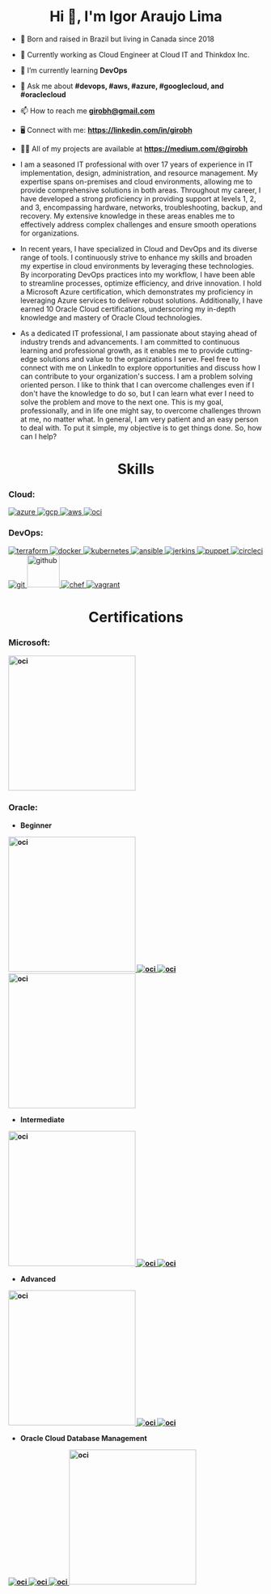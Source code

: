 <h1 align="center">Hi 👋, I'm Igor Araujo Lima</h1>

- 📍 Born and raised in Brazil but living in Canada since 2018

- 🏢 Currently working as Cloud Engineer at Cloud IT and Thinkdox Inc.

- 🌱 I’m currently learning **DevOps**

- 💬 Ask me about **#devops, #aws, #azure, #googlecloud, and #oraclecloud**

- 📫 How to reach me **girobh@gmail.com**

- 🖥️ Connect with me: **https://linkedin.com/in/girobh**

- 👨‍💻 All of my projects are available at **https://medium.com/@girobh**

- I am a seasoned IT professional with over 17 years of experience in IT implementation, design, administration, and resource management. My expertise spans on-premises and cloud environments, allowing me to provide comprehensive solutions in both areas. Throughout my career, I have developed a strong proficiency in providing support at levels 1, 2, and 3, encompassing hardware, networks, troubleshooting, backup, and recovery. My extensive knowledge in these areas enables me to effectively address complex challenges and ensure smooth operations for organizations.

- In recent years, I have specialized in Cloud and DevOps and its diverse range of tools. I continuously strive to enhance my skills and broaden my expertise in cloud environments by leveraging these technologies. By incorporating DevOps practices into my workflow, I have been able to streamline processes, optimize efficiency, and drive innovation. I hold a Microsoft Azure certification, which demonstrates my proficiency in leveraging Azure services to deliver robust solutions. Additionally, I have earned 10 Oracle Cloud certifications, underscoring my in-depth knowledge and mastery of Oracle Cloud technologies.

- As a dedicated IT professional, I am passionate about staying ahead of industry trends and advancements. I am committed to continuous learning and professional growth, as it enables me to provide cutting-edge solutions and value to the organizations I serve. Feel free to connect with me on LinkedIn to explore opportunities and discuss how I can contribute to your organization's success. I am a problem solving oriented person. I like to think that I can overcome challenges even if I don't have the knowledge to do so, but I can learn what ever I need to solve the problem and move to the next one. This is my goal, professionally, and in life one might say, to overcome challenges thrown at me, no matter what. In general, I am very patient and an easy person to deal with. To put it simple, my objective is to get things done. So, how can I help?

<h1 align="center">Skills</h1>

<h3 align="left">Cloud:</h3>
<p align="left"> 
<a href="https://azure.microsoft.com/en-in/" target="_blank" rel="noreferrer"> <img src="https://www.vectorlogo.zone/logos/microsoft_azure/microsoft_azure-icon.svg" alt="azure"/> </a>
<a href="https://cloud.google.com" target="_blank" rel="noreferrer"> <img src="https://www.vectorlogo.zone/logos/google_cloud/google_cloud-icon.svg" alt="gcp"/> </a>
<a href="https://aws.amazon.com/" target="_blank" rel="noreferrer"> <img src="https://www.vectorlogo.zone/logos/amazon/amazon-icon.svg" alt="aws"/> </a>
<a href="https://www.oracle.com/ca-en/cloud/" target="_blank" rel="noreferrer"> <img src="https://www.vectorlogo.zone/logos/oracle/oracle-icon.svg" alt="oci"/> </a>

<h3 align="left">DevOps:</h3>
<p align="left"> 
<a href="https://www.terraform.io/" target="_blank" rel="noreferrer"> <img src="https://www.vectorlogo.zone/logos/terraformio/terraformio-icon.svg" alt="terraform"/> </a>
<a href="https://www.docker.com/" target="_blank" rel="noreferrer"> <img src="https://www.vectorlogo.zone/logos/docker/docker-icon.svg" alt="docker" /> </a>
<a href="https://kubernetes.io/" target="_blank" rel="noreferrer"> <img src="https://www.vectorlogo.zone/logos/kubernetes/kubernetes-icon.svg" alt="kubernetes" /> </a>
<a href="https://www.ansible.com/" target="_blank" rel="noreferrer"> <img src="https://www.vectorlogo.zone/logos/ansible/ansible-icon.svg" alt="ansible" /> </a>
<a href="https://www.jenkins.io/" target="_blank" rel="noreferrer"> <img src="https://www.vectorlogo.zone/logos/jenkins/jenkins-icon.svg" alt="jerkins" /> </a>
<a href="https://www.puppet.com/" target="_blank" rel="noreferrer"> <img src="https://www.vectorlogo.zone/logos/puppet/puppet-icon.svg" alt="puppet" /> </a>
<a href="https://circleci.com/" target="_blank" rel="noreferrer"> <img src="https://www.vectorlogo.zone/logos/circleci/circleci-icon.svg" alt="circleci" /> </a>
<a href="https://git-scm.com/" target="_blank" rel="noreferrer"> <img src="https://www.vectorlogo.zone/logos/git-scm/git-scm-icon.svg" alt="git" /> </a>
<a href="https://github.com/" target="_blank" rel="noreferrer"> <img src="https://www.vectorlogo.zone/logos/github/github-tile.svg" alt="github" width="64" height="64"/> </a>
<a href="https://www.chef.io/" target="_blank" rel="noreferrer"> <img src="https://www.vectorlogo.zone/logos/chefio/chefio-icon.svg" alt="chef" /> </a>
<a href="https://www.vagrantup.com/" target="_blank" rel="noreferrer"> <img src="https://www.vectorlogo.zone/logos/vagrantup/vagrantup-icon.svg" alt="vagrant" /> </a>
  
  

<h1 align="center">Certifications</h1>

<h3 align="left">Microsoft:</h3>
<p align="left"> <b>

<a href="https://azure.microsoft.com/en-in/" target="_blank" rel="noreferrer"> <img src="https://github.com/girobh/Microsoft_Badge/blob/main/Microsoft%20Certified%20Azure%20Fundamentals.png?raw=true" alt="oci" width="251" height="267"/> </a>

<h3 align="left">Oracle:</h3>
<p align="left"> <b>
  
* Beginner
  

<a href="https://www.oracle.com/ca-en/cloud/" target="_blank" rel="noreferrer"> <img src="https://github.com/girobh/Oracle_Badge/blob/main/Oracle%20Cloud%20Data%20Management%202023%20Foundations%20Associate.png?raw=true" alt="oci" width="251" height="267"/> </a>
<a href="https://www.oracle.com/ca-en/cloud/" target="_blank" rel="noreferrer"> <img src="https://github.com/girobh/Oracle_Badge/blob/main/Oracle%20Cloud%20Infrastructure%202023%20Certified%20Foundations%20Associate.png?raw=true" alt="oci"/> </a>
<a href="https://www.oracle.com/ca-en/cloud/" target="_blank" rel="noreferrer"> <img src="https://github.com/girobh/Oracle_Badge/blob/main/Oracle%20Cloud%20Data%20Management%202022%20Foundations%20Certified%20Associate.png?raw=true" alt="oci"/> </a>
<a href="https://www.oracle.com/ca-en/cloud/" target="_blank" rel="noreferrer"> <img src="https://github.com/girobh/Oracle_Badge/blob/main/Oracle%20Cloud%20Infrastructure%20Foundations%202021%20Certified%20Associate.png?raw=true" alt="oci" width="251" height="267"/> </a>
  
* Intermediate
  
<a href="https://www.oracle.com/ca-en/cloud/" target="_blank" rel="noreferrer"> <img src="https://github.com/girobh/Oracle_Badge/blob/main/Oracle%20Cloud%20Infrastructure%202021%20Certified%20Architect%20Associate.png?raw=true" alt="oci" width="251" height="267"/> </a>
<a href="https://www.oracle.com/ca-en/cloud/" target="_blank" rel="noreferrer"> <img src="https://github.com/girobh/Oracle_Badge/blob/main/Oracle%20Cloud%20Infrastructure%202023%20Certified%20Architect%20Associate.png?raw=true" alt="oci"/> </a>
<a href="https://www.oracle.com/ca-en/cloud/" target="_blank" rel="noreferrer"> <img src="https://github.com/girobh/Oracle_Badge/blob/main/Oracle%20Cloud%20Infrastructure%202023%20Multicloud%20Architect%20Associate.png?raw=true" alt="oci"/> </a>
  
* Advanced
  
<a href="https://www.oracle.com/ca-en/cloud/" target="_blank" rel="noreferrer"> <img src="https://github.com/girobh/Oracle_Badge/blob/main/Oracle%20Cloud%20Infrastructure%202021%20Certified%20Cloud%20Operations%20Associate.png?raw=true" alt="oci" width="251" height="267"/> </a>
<a href="https://www.oracle.com/ca-en/cloud/" target="_blank" rel="noreferrer"> <img src="https://github.com/girobh/Oracle_Badge/blob/main/Oracle%20Cloud%20Infrastructure%202021%20Certified%20Architect%20Professional.png?raw=true" alt="oci"/> </a>
<a href="https://www.oracle.com/ca-en/cloud/" target="_blank" rel="noreferrer"> <img src="https://github.com/girobh/Oracle_Badge/blob/main/Oracle%20Cloud%20Infrastructure%202023%20Certified%20DevOps%20Professional.png?raw=true" alt="oci"/> </a>

  
* Oracle Cloud Database Management

<a href="https://www.oracle.com/ca-en/cloud/" target="_blank" rel="noreferrer"> <img src="https://github.com/girobh/Oracle_Badge/blob/main/Oracle%20Cloud%20Database%202023%20Migration%20and%20Integration%20Certified%20Professional.png?raw=true  " alt="oci"/> </a>
<a href="https://www.oracle.com/ca-en/cloud/" target="_blank" rel="noreferrer"> <img src="https://github.com/girobh/Oracle_Badge/blob/main/Oracle%20Autonomous%20Database%20Cloud%202023%20Professional.png?raw=true" alt="oci"/> </a>
<a href="https://www.oracle.com/ca-en/cloud/" target="_blank" rel="noreferrer"> <img src="https://github.com/girobh/Oracle_Badge/blob/main/Oracle%20Autonomous%20Database%20Cloud%202021%20Certified%20Specialist.png?raw=true" alt="oci"/> </a>
<a href="https://www.oracle.com/ca-en/cloud/" target="_blank" rel="noreferrer"> <img src="https://github.com/girobh/Oracle_Badge/blob/main/Oracle%20Cloud%20Database%20Services%202021%20Certified%20Specialist.png?raw=true" alt="oci" width="251" height="267"/> </a>

</b>
